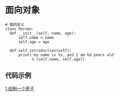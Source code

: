 # 面向对象

    # 类的定义
    class Person:
      def __init__(self, name, age):
          self.name = name
          self.age = age

      def self_introduction(self):
          print('my name is %s, and I am %d years old'
                % (self.name, self.age))

## 代码示例
[1.绘制一个房子](class_18_01.py)
